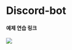 # Discord-bot

#### 예제 연습 링크
<a href= "https://www.youtube.com/playlist?list=PLkaAEQyMpRg-goWEztzjxN2V0UTP5DmFL"><img src= "https://img.shields.io/badge/영상 링크-666666?style=flat-square&logo=youtube&logoColor=FFFFFF"/>
